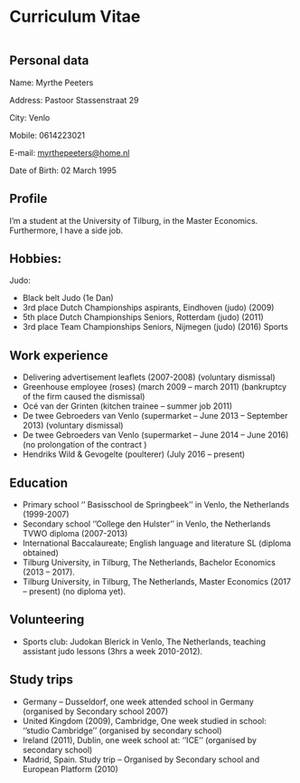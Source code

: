 Curriculum Vitae
==============
<img scr=C:\Users\Gebruiker\Pictures\Myrthe.jpg>

Personal data
-------------
Name:		Myrthe Peeters

Address:	Pastoor Stassenstraat 29

City:		Venlo

Mobile: 	0614223021

E-mail:		myrthepeeters@home.nl

Date of Birth:	02 March 1995 

Profile
-------
I’m a student at the University of Tilburg, in the Master Economics. Furthermore, I have a side job.

Hobbies:
--------
Judo:
-	Black belt Judo (1e Dan)
-	3rd place Dutch Championships aspirants, Eindhoven (judo) (2009)
-	5th place Dutch Championships Seniors, Rotterdam (judo) (2011)
-	3rd place Team Championships Seniors, Nijmegen (judo) (2016)
Sports

Work experience 
---------------
-	Delivering advertisement leaflets (2007-2008) (voluntary dismissal)
-	Greenhouse employee (roses) (march 2009 – march 2011) (bankruptcy of the firm caused the dismissal)
-	Océ van der Grinten (kitchen trainee – summer job 2011)
-	De twee Gebroeders van Venlo (supermarket – June 2013 – September 2013) (voluntary dismissal) 
-	De twee Gebroeders van Venlo (supermarket – June 2014 – June 2016) (no prolongation of the contract )
-	Hendriks Wild & Gevogelte (poulterer) (July 2016 – present)

Education
---------
-	Primary school ‘’ Basisschool de Springbeek’’ in Venlo, the Netherlands (1999-2007)
-	Secondary school ‘’College den Hulster’’ in Venlo, the Netherlands TVWO diploma (2007-2013)
-	International Baccalaureate; English language and literature SL (diploma obtained)
-	Tilburg University, in Tilburg, The Netherlands, Bachelor Economics (2013 – 2017).
-	Tilburg University, in Tilburg, The Netherlands, Master Economics (2017 – present) (no diploma yet).

Volunteering
------------
-	Sports club: Judokan Blerick in Venlo, The Netherlands, teaching assistant judo lessons (3hrs a week 2010-2012).

Study trips
-----------
-	Germany – Dusseldorf, one week attended school in Germany (organised by Secondary school 2007)
-	United Kingdom (2009), Cambridge, One week studied in school: ‘’studio Cambridge’’ (organised by secondary school)
-	Ireland (2011), Dublin, one week school at: ‘’ICE’’ (organised by secondary school)
-	Madrid, Spain. Study trip – Organised by Secondary school and European Platform (2010)


